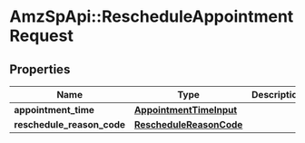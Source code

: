 # AmzSpApi::RescheduleAppointmentRequest

## Properties
Name | Type | Description | Notes
------------ | ------------- | ------------- | -------------
**appointment_time** | [**AppointmentTimeInput**](AppointmentTimeInput.md) |  | 
**reschedule_reason_code** | [**RescheduleReasonCode**](RescheduleReasonCode.md) |  | 

